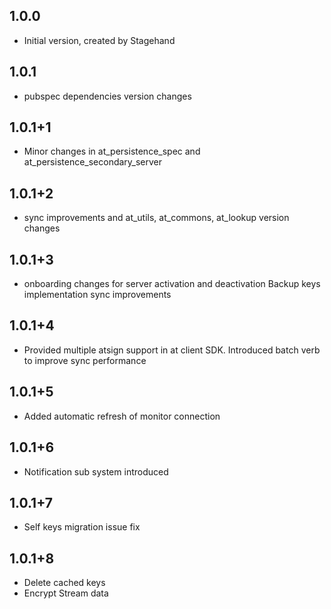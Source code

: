 ## 1.0.0
- Initial version, created by Stagehand
## 1.0.1
- pubspec dependencies version changes
## 1.0.1+1
- Minor changes in at_persistence_spec and at_persistence_secondary_server
## 1.0.1+2
- sync improvements and at_utils, at_commons, at_lookup version changes
## 1.0.1+3

- onboarding changes for server activation and deactivation Backup keys implementation sync improvements

## 1.0.1+4

- Provided multiple atsign support in at client SDK. Introduced batch verb to improve sync performance

## 1.0.1+5

- Added automatic refresh of monitor connection

## 1.0.1+6

- Notification sub system introduced

## 1.0.1+7

- Self keys migration issue fix

## 1.0.1+8

- Delete cached keys
- Encrypt Stream data